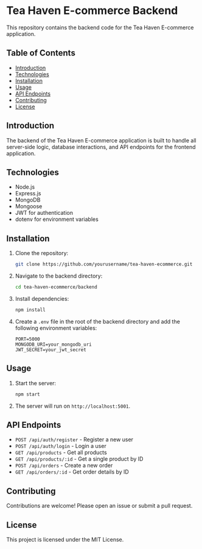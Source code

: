 # Tea Haven E-commerce Backend

This repository contains the backend code for the Tea Haven E-commerce application.

## Table of Contents
- [Introduction](#introduction)
- [Technologies](#technologies)
- [Installation](#installation)
- [Usage](#usage)
- [API Endpoints](#api-endpoints)
- [Contributing](#contributing)
- [License](#license)

## Introduction
The backend of the Tea Haven E-commerce application is built to handle all server-side logic, database interactions, and API endpoints for the frontend application.

## Technologies
- Node.js
- Express.js
- MongoDB
- Mongoose
- JWT for authentication
- dotenv for environment variables

## Installation
1. Clone the repository:
    ```bash
    git clone https://github.com/yourusername/tea-haven-ecommerce.git
    ```
2. Navigate to the backend directory:
    ```bash
    cd tea-haven-ecommerce/backend
    ```
3. Install dependencies:
    ```bash
    npm install
    ```
4. Create a `.env` file in the root of the backend directory and add the following environment variables:
    ```
    PORT=5000
    MONGODB_URI=your_mongodb_uri
    JWT_SECRET=your_jwt_secret
    ```

## Usage
1. Start the server:
    ```bash
    npm start
    ```
2. The server will run on `http://localhost:5001`.

## API Endpoints
- `POST /api/auth/register` - Register a new user
- `POST /api/auth/login` - Login a user
- `GET /api/products` - Get all products
- `GET /api/products/:id` - Get a single product by ID
- `POST /api/orders` - Create a new order
- `GET /api/orders/:id` - Get order details by ID

## Contributing
Contributions are welcome! Please open an issue or submit a pull request.

## License
This project is licensed under the MIT License.